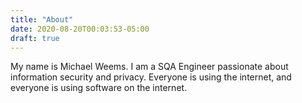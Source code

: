 ```yaml
---
title: "About"
date: 2020-08-20T00:03:53-05:00
draft: true
---
```

My name is Michael Weems. I am a SQA Engineer passionate about information security and privacy. Everyone is using the internet, and everyone is using software on the internet. 

